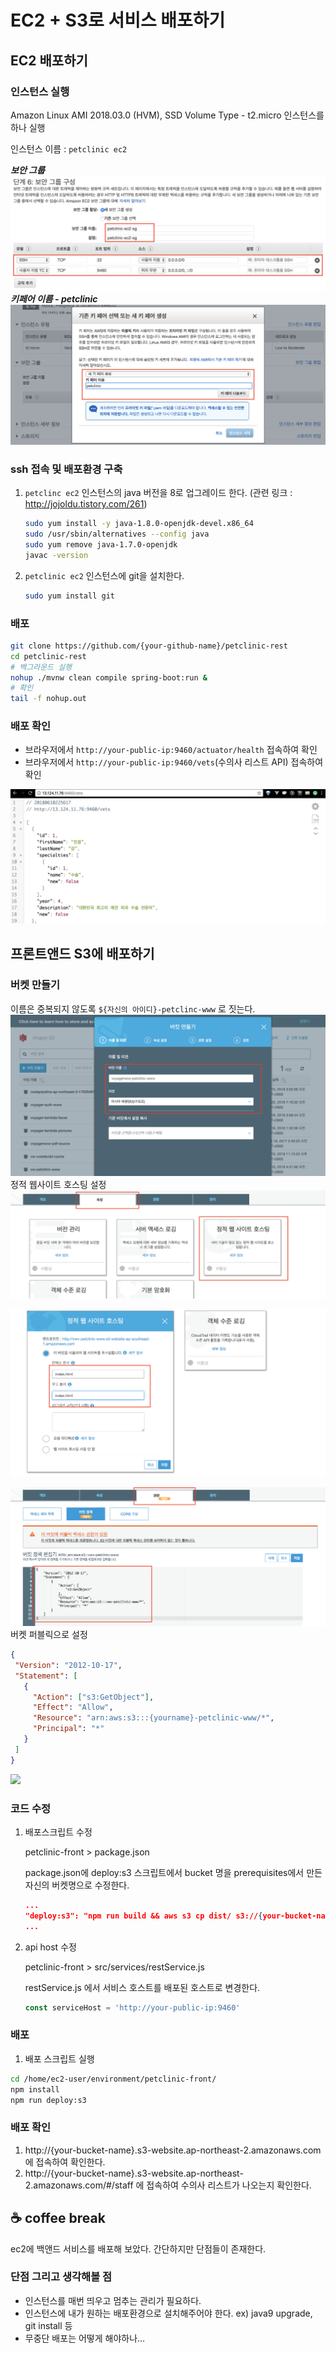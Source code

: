 # EC2 + S3로 서비스 배포하기

## EC2 배포하기

### 인스턴스 실행
 
Amazon Linux AMI 2018.03.0 (HVM), SSD Volume Type - t2.micro 인스턴스를 하나 실행

인스턴스 이름 : `petclinic ec2`

***보안 그룹***
![](./images/ec2-sg.png)
***키페어 이름 - petclinic***
![](./images/ec2-keypair.png)

### ssh 접속 및 배포환경 구축
1. `petclinc ec2` 인스턴스의 java 버전을 8로 업그레이드 한다. (관련 링크 : http://jojoldu.tistory.com/261)
    ```bash
    sudo yum install -y java-1.8.0-openjdk-devel.x86_64
    sudo /usr/sbin/alternatives --config java
    sudo yum remove java-1.7.0-openjdk
    javac -version
    ```
1. `petclinic ec2` 인스턴스에 git을 설치한다.
    ```bash
    sudo yum install git
    ```

### 배포 

```bash 
git clone https://github.com/{your-github-name}/petclinic-rest
cd petclinic-rest
# 백그라운드 실행
nohup ./mvnw clean compile spring-boot:run &
# 확인
tail -f nohup.out
```



### 배포 확인

- 브라우저에서 `http://your-public-ip:9460/actuator/health` 접속하여 확인
- 브라우저에서 `http://your-public-ip:9460/vets`(수의사 리스트 API) 접속하여 확인

![](./images/ec2-deploy-check.png)
    
    

## 프론트앤드 S3에 배포하기

### 버켓 만들기 
    
이름은 중복되지 않도록 `${자신의 아이디}-petclinc-www` 로 짓는다. 
![](./images/s3-1.png)
정적 웹사이트 호스팅 설정     
![](./images/s3-4.png)

![](./images/s3-5.png)

![](./images/s3-7.png)
버켓 퍼블릭으로 설정
```json
{
 "Version": "2012-10-17",
 "Statement": [
   {
     "Action": ["s3:GetObject"],
     "Effect": "Allow",
     "Resource": "arn:aws:s3:::{yourname}-petclinic-www/*",
     "Principal": "*"
   }
 ]
}
```
![](./images/s3-bucket-www-3.png)


### 코드 수정

1. 배포스크립트 수정

    petclinic-front > package.json
    
    package.json에 deploy:s3 스크립트에서 bucket 명을 prerequisites에서 만든 자신의 버켓명으로 수정한다.
    ```json
    ...
    "deploy:s3": "npm run build && aws s3 cp dist/ s3://{your-bucket-name} --recursive"
    ...
    ```
    
1. api host 수정

    petclinic-front > src/services/restService.js

    restService.js 에서 서비스 호스트를 배포된 호스트로 변경한다.
    ```js
    const serviceHost = 'http://your-public-ip:9460'
    ```
### 배포

1. 배포 스크립트 실행
```bash
cd /home/ec2-user/environment/petclinic-front/
npm install
npm run deploy:s3
```
### 배포 확인
1. http://{your-bucket-name}.s3-website.ap-northeast-2.amazonaws.com 에 접속하여 확인한다.
1. http://{your-bucket-name}.s3-website.ap-northeast-2.amazonaws.com/#/staff 에 접속하여 수의사 리스트가 나오는지 확인한다.

## :coffee: coffee break
ec2에 백앤드 서비스를 배포해 보았다. 간단하지만 단점들이 존재한다.

### 단점 그리고 생각해볼 점

- 인스턴스를 매번 띄우고 멈추는 관리가 필요하다.
- 인스턴스에 내가 원하는 배포환경으로 설치해주어야 한다. ex) java9 upgrade, git install 등
- 무중단 배포는 어떻게 해야하나...
